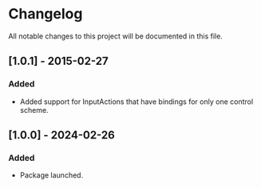 # Changelog

All notable changes to this project will be documented in this file.

## [1.0.1] - 2015-02-27

### Added

- Added support for InputActions that have bindings for only one control scheme.

## [1.0.0] - 2024-02-26

### Added

- Package launched.
